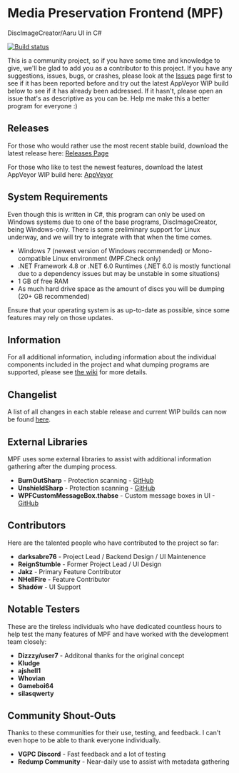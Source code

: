 # Media Preservation Frontend (MPF)

DiscImageCreator/Aaru UI in C#

[![Build status](https://ci.appveyor.com/api/projects/status/3ldav3v0c373jeqa?svg=true)](https://ci.appveyor.com/project/mnadareski/MPF/build/artifacts)

This is a community project, so if you have some time and knowledge to give, we'll be glad to add you as a contributor to this project. If you have any suggestions, issues, bugs, or crashes, please look at the [Issues](https://github.com/SabreTools/MPF/issues) page first to see if it has been reported before and try out the latest AppVeyor WIP build below to see if it has already been addressed. If it hasn't, please open an issue that's as descriptive as you can be. Help me make this a better program for everyone :)

## Releases

For those who would rather use the most recent stable build, download the latest release here:
[Releases Page](https://github.com/SabreTools/MPF/releases)

For those who like to test the newest features, download the latest AppVeyor WIP build here: [AppVeyor](https://ci.appveyor.com/project/mnadareski/MPF/build/artifacts)

## System Requirements

Even though this is written in C#, this program can only be used on Windows systems due to one of the base programs, DiscImageCreator, being Windows-only. There is some preliminary support for Linux underway, and we will try to integrate with that when the time comes.

- Windows 7 (newest version of Windows recommended) or Mono-compatible Linux environment (MPF.Check only)
- .NET Framework 4.8 or .NET 6.0 Runtimes (.NET 6.0 is mostly functional due to a dependency issues but may be unstable in some situations)
- 1 GB of free RAM
- As much hard drive space as the amount of discs you will be dumping (20+ GB recommended)

Ensure that your operating system is as up-to-date as possible, since some features may rely on those updates.

## Information

For all additional information, including information about the individual components included in the project and what dumping programs are supported, please see [the wiki](https://github.com/SabreTools/MPF/wiki) for more details.

## Changelist

A list of all changes in each stable release and current WIP builds can now be found [here](https://github.com/SabreTools/MPF/blob/master/CHANGELIST.md).

## External Libraries

MPF uses some external libraries to assist with additional information gathering after the dumping process.

- **BurnOutSharp** - Protection scanning - [GitHub](https://github.com/mnadareski/BurnOutSharp)
- **UnshieldSharp** - Protection scanning - [GitHub](https://github.com/mnadareski/UnshieldSharp)
- **WPFCustomMessageBox.thabse** - Custom message boxes in UI - [GitHub](https://github.com/thabse/WPFCustomMessageBox)

## Contributors

Here are the talented people who have contributed to the project so far:

- **darksabre76** - Project Lead / Backend Design / UI Maintenence
- **ReignStumble** - Former Project Lead / UI Design
- **Jakz** - Primary Feature Contributor
- **NHellFire** - Feature Contributor
- **Shadów** - UI Support

## Notable Testers

These are the tireless individuals who have dedicated countless hours to help test the many features of MPF and have worked with the development team closely:

- **Dizzzy/user7** - Additonal thanks for the original concept
- **Kludge**
- **ajshell1**
- **Whovian**
- **Gameboi64**
- **silasqwerty**

## Community Shout-Outs

Thanks to these communities for their use, testing, and feedback. I can't even hope to be able to thank everyone individually.

- **VGPC Discord** - Fast feedback and a lot of testing
- **Redump Community** - Near-daily use to assist with metadata gathering
